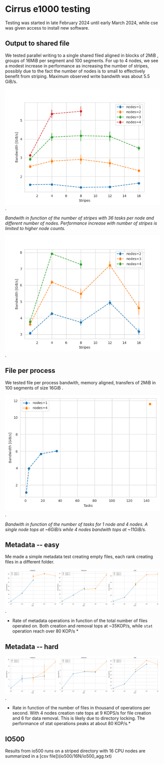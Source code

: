 # Cirrus e1000 testing 

Testing was started in late February 2024 until early March 2024, while cse was given access to install new software.

## Output to shared file 

We tested parallel writing to a single shared filed aligned in blocks of 2MiB , groups of 16MiB per segment and 100 segments.
For up to 4 nodes, we see a modest increase in performance as increasing the number of stripes, possibly due to the fact the number of nodes is to small to effectively benefit from striping. Maximum observed write bandwith was about 5.5 GiB/s.

![Write to shared file](singleShared-write.png).

*Bandwith in function of the number of stripes with 36 tasks per node and different number of nodes. Performance increase with number of stripes is limited to higher node counts.*

![Read to shared file](singleShared-read.png).

## File per process

We tested file per process bandwith, memory aligned, transfers of 2MiB in 100 segments of size 16GiB . 

![Write a file per process](fpp-write.png).

*Bandwith in function of the number of tasks for 1 node and 4 nodes. A single node tops at ~6GiB/s while 4 nodes bandwith tops at ~11GiB/s*.

## Metadata -- easy

Me made a simple metadata test creating empty files, each rank creating files in a different folder.

![Easy metadata test](md-easy.png).

* Rate of metadata operations in function of the total number of files operated on. Both creation and removal tops at ~35KOP/s, while `stat` operation reach over 80 KOP/s  *

## Metadata -- hard

![Hard metadata test](md-hard.png).

* Rate in function of the number of files in thousand of operations per second. With 4 nodes creation rate tops at 9 KOPS/s for file creation and 6 for data removal. This is likely due to directory locking. The performance of stat operations peaks at about 80 KOP/s.*

## IO500 

Results from io500 runs on a striped directory with 16 CPU nodes are summarized in a [csv file])(io500/16N/io500_agg.txt)
